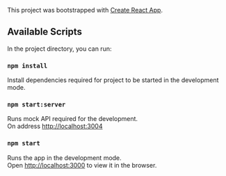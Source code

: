 This project was bootstrapped with [Create React App](https://github.com/facebook/create-react-app).

## Available Scripts

In the project directory, you can run:

### `npm install`

Install dependencies required for project to be started in the development mode.<br />

### `npm start:server`

Runs mock API required for the development.<br />
On address [http://localhost:3004](http://localhost:3004)

### `npm start`

Runs the app in the development mode.<br />
Open [http://localhost:3000](http://localhost:3000) to view it in the browser.
